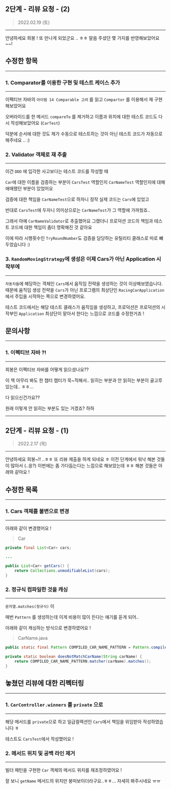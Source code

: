 ## 2단계 - 리뷰 요청 - (2)

> 2022.02.19 (토)

---

안녕하세요 희봉 ! 또 만나게 되었군요 .. ㅎㅎ
말씀 주셨던 몇 가지를 반영해보았어요~~!

## 수정한 항목

---

### 1. Comparator를 이용한 구현 및 테스트 케이스 추가

---

이펙티브 자바의 `아이템 14 Comparable 고려` 를 읽고 `Compartor` 를 이용해서 재 구현 해보았어요

오버라이드를 한 메서드 `compareTo` 를 제거하고 이름과 위치에 대한 테스트 코드도 다시 작성해보았어요 (`CarTest`)

덕분에 순서에 대한 것도 제가 수동으로 테스트하는 것이 아닌 테스트 코드가 자동으로 해주네요 .. :)

### 2. Validator 객체로 재 추출

---

이건 `DDD` 에 입각한 사고보다는 테스트 코드를 작성할 때

`Car`에 대한 이름을 검증하는 부분이 `CarsTest` 역할인지 `CarNameTest` 역할인지에 대해 애매했던 부분이 있었어요

검증에 대한 책임을 `CarNameTest`으로 하자니 정작 실제 코드는 `Cars`에 있었고

반대로 `CarsTest`에 두자니 의미상으로는 `CarNameTest`가 그 역할에 가까웠죠..

그래서 아예 `CarNameValidator`로 추출했어요 그랬더니 프로덕션 코드의 책임과 테스트 코드에 대한 책임이 좀더 명확해진 것 같아요

이에 따라 시행횟수인 `TryRoundNumber`도 검증을 담당하는 유틸리티 클래스로 따로 뺴두었습니다 :)

### 3. `RandomMovingStrategy`에 생성은 이제 Cars가 아닌 Application 시작부에

---

`자동차들`에 해당하는 객체인 `Cars`에서 움직임 전략을 생성하는 것이 이상해보였습니다. 때문에 움직임 생성 전략을 `Cars`가 아닌 프로그램의 최상단인 `RacingCarApplication`에서 주입을 시작하는 쪽으로 변경하였어요.

테스트 코드에서는 해당 테스트 클래스가 움직임을 생성하고, 프로덕션은 프로덕션의 시작부인 `Application` 최상단이 맡아서 한다는 느낌으로 코드를 수정한거죠 !

## 문의사항

---

### 1. 이펙티브 자바 ?!

---

희봉은 이펙티브 자바를 어떻게 읽으셨나요??

이 책 아무리 봐도 한 챕터 챕터가 묵~직해서.. 읽히는 부분과 안 읽히는 부분이 골고루 있는데.. ㅎㅎ...

다 읽으신건가요??

원래 이렇게 안 읽히는 부분도 있는 거겠죠? 하하

---

## 2단계 - 리뷰 요청 - (1)

> 2022.2.17 (목)

---

안녕하세요 희봉~!! ..ㅎㅎ 또 리뷰 제출을 하게 되네요 ㅎ
이전 단계에서 워낙 해본 것들이 많아서 (..응?) 이번에는 좀 가다듬는다는 느낌으로 해보았는데 ㅎㅎ
해본 것들은 아래와 같아요 !

## 수정한 목록

---

### 1. Cars 객체를 불변으로 변경

---

아래와 같이 변경했어요 !

> Car

```java
private final List<Car> cars;

...

public List<Car> getCars() {
    return Collections.unmodifiableList(cars);
}
```

### 2. 정규식 컴파일한 것을 캐싱

---

`문자열.matches(정규식)` 이

매번 `Pattern` 를 생성하는데 이게 비용이 많이 든다는 얘기를 듣게 되어..

아래와 같이 캐싱하는 방식으로 변경하였어요 !

> CarName.java

```java
public static final Pattern COMPILED_CAR_NAME_PATTERN = Pattern.compile(NOT_ALLOWED_REGEXP_STRING);

private static boolean doesNotMatchCarName(String carName) {
    return COMPILED_CAR_NAME_PATTERN.matcher(carName).matches();
}
```

## 놓쳤던 리뷰에 대한 리펙터링

---

### 1. `CarController.winners` 를 `private` 으로

---

해당 메서드를 `private`으로 하고 일급컬렉션인 `Cars`에서 책임을 위임받아 작성하였습니다 ㅎ

테스트도 `CarsTest`에서 작성했어요 !

### 2. 메서드 위치 및 공백 라인 제거

---

빌더 패턴을 구현한 `Car` 객체의 메서드 위치를 재조정하였어요 !

잘 보니 `getName` 메서드의 위치만 붕떠보이더라구요..ㅎㅎ... 자세히 봐주시네요 ㅠㅠ
